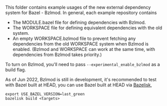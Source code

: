This folder contains example usages of the new external dependency system for Bazel - Bzlmod. In general, each example repository contains

- The MODULE.bazel file for defining dependencies with Bzlmod.
- The WORKSPACE file for defining equivalent dependencies with the old system.
- An empty WORKSPACE.bzlmod file to prevent fetching any dependencies from the old WORKSPACE system when Bzlmod is enabled. (Bzlmod and WORKSPACE can work at the same time, with dependencies from Bzlmod takes priority.)

To turn on Bzlmod, you'll need to pass `--experimental_enable_bzlmod` as a build flag.

As of Jun 2022, Bzlmod is still in development, it's recommended to test with Bazel built at HEAD, you can use Bazel built at HEAD via [Bazelisk](https://github.com/bazelbuild/bazelisk/releases),
```
export USE_BAZEL_VERSION=last_green
bazelisk build <targets>
```
